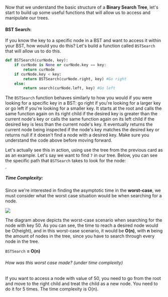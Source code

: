 <!--title={BSTSearch()}-->

<!--badges={Algorithms:10,Python:5}-->

<!--concepts={Binary Search, Binary Search Trees}-->

Now that we understand the basic structure of a **Binary Search Tree**, let's start to build up some useful functions that will allow us to access and manipulate our trees.

#### BST Search:

If you know the key to a specific node in a BST and want to access it within your BST, how would you do this? Let's build a function called `BSTSearch` that will allow us to do this.

```Python
def BSTSearch(curNode, key):
    if curNode is None or curNode.key == key:
        return curNode
    if curNode.key < key:
        return BSTSearch(curNode.right, key) #Go right
    else:
        return search(curNode.left, key) #Go left
```

The `BSTSearch` function behaves similarly to how you would if you were looking for a specific key in a BST: go right if you're looking for a larger key or go left if you're looking for a smaller key. It starts at the root and calls the same function again on its right child if the desired key is greater than the current node's key or calls the same function again on its left child if the desired key is less than the current node's key. It eventually returns the current node being inspected if the node's key matches the desired key or returns null if it doesn't find a node with a desired key. Make sure you understand the code above before moving forward.

Let's actually see this in action, using use the tree from the previous card as as an example. Let's say we want to find `7` in our tree. Below, you can see the specific path that `BSTSearch` takes to look for the node:

<img src="https://i.imgur.com/vgEq3eU.png" style="zoom:25%;" />

##### Time Complexity:

Since we're interested in finding the asymptotic time in the **worst-case**, we must consider what the worst case situation would be when searching for a node.

<img src="https://runestone.academy/runestone/books/published/pythonds/_images/skewedTree.png">

The diagram above depicts the worst-case scenario when searching for the node with key 50. As you can see, the time to reach a desired node would be O(height), and in this worst-case scenario, it would be **O(n)**, with **n** being the amount of nodes in the tree, since you have to search through every node in the tree.

`BSTSearch` **= O(n)**



###### How was this worst case made? (under time complexity)

If you want to access a node with value of 50, you need to go from the root and move to the right child and treat the child as a new node. You need to do it for 5 times. The time complexity is O(n).